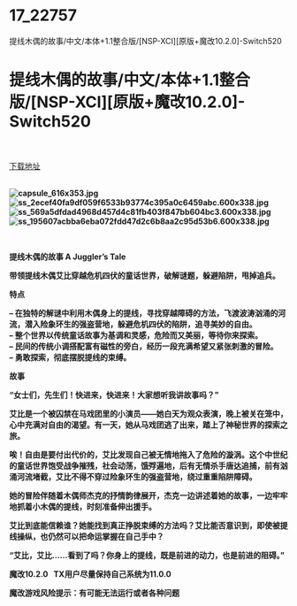 # 17_22757
提线木偶的故事/中文/本体+1.1整合版/[NSP-XCI][原版+魔改10.2.0]-Switch520
# 提线木偶的故事/中文/本体+1.1整合版/[NSP-XCI][原版+魔改10.2.0]-Switch520
 <br/></br>
[下载地址](https://www.switch520.cc/article/22757 "下载地址")
<br/></br>

<p><strong><img title="capsule_616x353.jpg" src="https://www.switch520.cc/muke_img/2021_09_30_970089c943ccb.jpg" alt="capsule_616x353.jpg"></strong><br>
<strong><img title="ss_2ecef40fa9df059f6533b93774c395a0c6459abc.600x338.jpg" src="https://www.switch520.cc/muke_img/2021_09_30_b4137cf135edb.jpg" alt="ss_2ecef40fa9df059f6533b93774c395a0c6459abc.600x338.jpg"></strong><br>
<strong><img title="ss_569a5dfdad4968d457d4c81fb403f847bb604bc3.600x338.jpg" src="https://www.switch520.cc/muke_img/2021_09_30_0f73158be92cf.jpg" alt="ss_569a5dfdad4968d457d4c81fb403f847bb604bc3.600x338.jpg"></strong><br>
<strong><img title="ss_195607acbba6eba072fdd47d2c6b8aa2c95d53b6.600x338.jpg" src="https://www.switch520.cc/muke_img/2021_09_30_23dc60eae4740.jpg" alt="ss_195607acbba6eba072fdd47d2c6b8aa2c95d53b6.600x338.jpg">&nbsp;</strong></p>
<p>&nbsp;</p>
<p><strong>提线木偶的故事 A Juggler’s Tale</strong></p>
<p><strong>带领提线木偶艾比穿越危机四伏的童话世界，破解谜题，躲避陷阱，甩掉追兵。</strong></p>
<p><strong>特点</strong></p>
<p><strong>– 在独特的解谜中利用木偶身上的提线，寻找穿越障碍的方法，飞渡波涛汹涌的河流，潜入险象环生的强盗营地，躲避危机四伏的陷阱，追寻美妙的自由。</strong><br>
<strong>– 整个世界以传统童话故事为基调和灵感，危险而又美丽，等待你来探索。</strong><br>
<strong>– 民间的传统小调搭配富有磁性的旁白，经历一段充满希望又紧张刺激的冒险。</strong><br>
<strong>– 勇敢探索，彻底摆脱提线的束缚。</strong></p>
<p><strong>故事</strong></p>
<p><strong>“女士们，先生们！快进来，快进来！大家想听我讲故事吗？”</strong></p>
<p><strong>艾比是一个被囚禁在马戏团里的小演员——她白天为观众表演，晚上被关在笼中，心中充满对自由的渴望。有一天，她从马戏团逃了出来，踏上了神秘世界的探索之旅。</strong></p>
<p><strong>唉！自由是要付出代价的，艾比发现自己被无情地拖入了危险的漩涡。这个中世纪的童话世界饱受战争摧残，社会动荡，饿殍遍地，后有无情杀手唐达追捕，前有汹涌河流堵截，艾比不得不穿过险象环生的强盗营地，绕过重重陷阱障碍。</strong></p>
<p><strong>她的冒险伴随着木偶师杰克的抒情韵律展开，杰克一边讲述着她的故事，一边牢牢地抓着小木偶的提线，时刻准备伸出援手。</strong></p>
<p><strong>艾比到底能信赖谁？她能找到真正挣脱束缚的方法吗？艾比能否意识到，即使被提线操纵，也仍然可以把命运掌握在自己手中？</strong></p>
<p><strong>“艾比，艾比……看到了吗？你身上的提线，既是前进的动力，也是前进的阻碍。”</strong></p>
<p><strong>魔改10.2.0 &nbsp;&nbsp;TX用户尽量保持自己系统为11.0.0</strong></p>
<p><strong>魔改游戏风险提示：有可能无法运行或者各种问题</strong></p>
